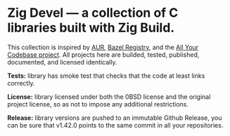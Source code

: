 # Zig Devel — a collection of C libraries built with Zig Build.

This collection is inspired by [AUR](https://aur.archlinux.org/), [Bazel Registry](https://registry.bazel.build/), and the [All Your Codebase project](https://github.com/allyourcodebase).
All projects here are builded, tested, published, documented, and licensed identically.

**Tests:** library has smoke test that checks that the code at least links correctly.

**License:** library licensed under both the 0BSD license and the original project license, so as not to impose any additional restrictions.

**Release:** library versions are pushed to an immutable Github Release, you can be sure that v1.42.0 points to the same commit in all your repositories.
